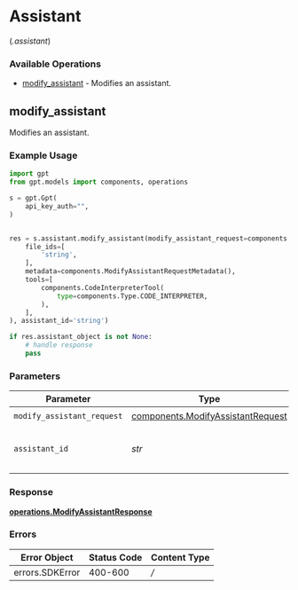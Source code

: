 # Assistant
(*.assistant*)

### Available Operations

* [modify_assistant](#modify_assistant) - Modifies an assistant.

## modify_assistant

Modifies an assistant.

### Example Usage

```python
import gpt
from gpt.models import components, operations

s = gpt.Gpt(
    api_key_auth="",
)


res = s.assistant.modify_assistant(modify_assistant_request=components.ModifyAssistantRequest(
    file_ids=[
        'string',
    ],
    metadata=components.ModifyAssistantRequestMetadata(),
    tools=[
        components.CodeInterpreterTool(
            type=components.Type.CODE_INTERPRETER,
        ),
    ],
), assistant_id='string')

if res.assistant_object is not None:
    # handle response
    pass
```

### Parameters

| Parameter                                                                          | Type                                                                               | Required                                                                           | Description                                                                        |
| ---------------------------------------------------------------------------------- | ---------------------------------------------------------------------------------- | ---------------------------------------------------------------------------------- | ---------------------------------------------------------------------------------- |
| `modify_assistant_request`                                                         | [components.ModifyAssistantRequest](../../models/shared/modifyassistantrequest.md) | :heavy_check_mark:                                                                 | N/A                                                                                |
| `assistant_id`                                                                     | *str*                                                                              | :heavy_check_mark:                                                                 | The ID of the assistant to modify.                                                 |


### Response

**[operations.ModifyAssistantResponse](../../models/operations/modifyassistantresponse.md)**
### Errors

| Error Object    | Status Code     | Content Type    |
| --------------- | --------------- | --------------- |
| errors.SDKError | 400-600         | */*             |
